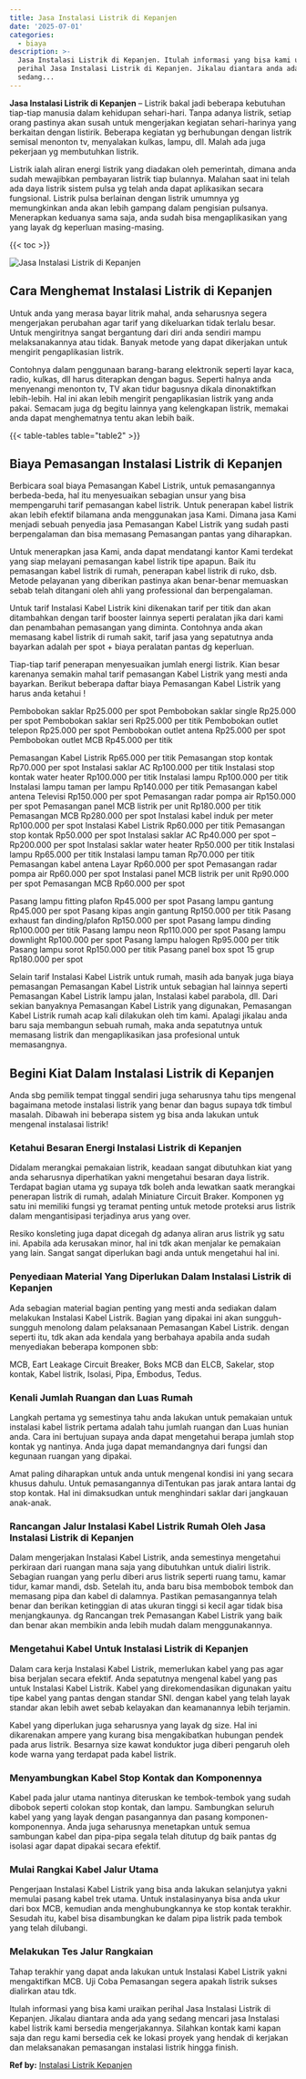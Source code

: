 ```yaml
---
title: Jasa Instalasi Listrik di Kepanjen
date: '2025-07-01'
categories:
  - biaya
description: >-
  Jasa Instalasi Listrik di Kepanjen. Itulah informasi yang bisa kami uraikan
  perihal Jasa Instalasi Listrik di Kepanjen. Jikalau diantara anda ada yang
  sedang...
---
```


**Jasa Instalasi Listrik di Kepanjen** – Listrik bakal jadi beberapa kebutuhan tiap-tiap manusia dalam kehidupan sehari-hari. Tanpa adanya listrik, setiap orang pastinya akan susah untuk mengerjakan kegiatan sehari-harinya yang berkaitan dengan listirik. Beberapa kegiatan yg berhubungan dengan listrik semisal menonton tv, menyalakan kulkas, lampu, dll. Malah ada juga pekerjaan yg membutuhkan listrik.

Listrik ialah aliran energi listrik yang diadakan oleh pemerintah, dimana anda sudah mewajibkan pembayaran listrik tiap bulannya. Malahan saat ini telah ada daya listrik sistem pulsa yg telah anda dapat aplikasikan secara fungsional. Listrik pulsa berlainan dengan listrik umumnya yg memungkinkan anda akan lebih gampang dalam pengisian pulsanya. Menerapkan keduanya sama saja, anda sudah bisa mengaplikasikan yang yang layak dg keperluan masing-masing.

{{< toc >}}

![Jasa Instalasi Listrik di Kepanjen](/images/instalasi-listrik-murah30.png)

## Cara Menghemat Instalasi Listrik di Kepanjen

Untuk anda yang merasa bayar litrik mahal, anda seharusnya segera mengerjakan perubahan agar tarif yang dikeluarkan tidak terlalu besar. Untuk mengiritnya sangat bergantung dari diri anda sendiri mampu melaksanakannya atau tidak. Banyak metode yang dapat dikerjakan untuk mengirit pengaplikasian listrik.

Contohnya dalam penggunaan barang-barang elektronik seperti layar kaca, radio, kulkas, dll harus diterapkan dengan bagus. Seperti halnya anda menyenangi menonton tv, TV akan tidur bagusnya dikala dinonaktifkan lebih-lebih. Hal ini akan lebih mengirit pengaplikasian listrik yang anda pakai. Semacam juga dg begitu lainnya yang kelengkapan listrik, memakai anda dapat menghematnya tentu akan lebih baik.

{{< table-tables table="table2" >}}

## Biaya Pemasangan Instalasi Listrik di Kepanjen

Berbicara soal biaya Pemasangan Kabel Listrik, untuk pemasangannya berbeda-beda, hal itu menyesuaikan sebagian unsur yang bisa mempengaruhi tarif pemasangan kabel listrik. Untuk penerapan kabel listrik akan lebih efektif bilamana anda menggunakan jasa Kami. Dimana jasa Kami menjadi sebuah penyedia jasa Pemasangan Kabel Listrik yang sudah pasti berpengalaman dan bisa memasang Pemasangan pantas yang diharapkan.

Untuk menerapkan jasa Kami, anda dapat mendatangi kantor Kami terdekat yang siap melayani pemasangan kabel listrik tipe apapun. Baik itu pemasangan kabel listrik di rumah, penerapan kabel listrik di ruko, dsb. Metode pelayanan yang diberikan pastinya akan benar-benar memuaskan sebab telah ditangani oleh ahli yang professional dan berpengalaman.

Untuk tarif Instalasi Kabel Listrik kini dikenakan tarif per titik dan akan ditambahkan dengan tarif booster lainnya seperti peralatan jika dari kami dan penambahan pemasangan yang diminta. Contohnya anda akan memasang kabel listrik di rumah sakit, tarif jasa yang sepatutnya anda bayarkan adalah per spot + biaya peralatan pantas dg keperluan.

Tiap-tiap tarif penerapan menyesuaikan jumlah energi listrik. Kian besar karenanya semakin mahal tarif pemasangan Kabel Listrik yang mesti anda bayarkan. Berikut beberapa daftar biaya Pemasangan Kabel Listrik yang harus anda ketahui !

Pembobokan saklar Rp25.000 per spot Pembobokan saklar single Rp25.000 per spot Pembobokan saklar seri Rp25.000 per titik Pembobokan outlet telepon Rp25.000 per spot Pembobokan outlet antena Rp25.000 per spot Pembobokan outlet MCB Rp45.000 per titik

Pemasangan Kabel Listrik Rp65.000 per titik Pemasangan stop kontak Rp70.000 per spot Instalasi saklar AC Rp100.000 per titik Instalasi stop kontak water heater Rp100.000 per titik Instalasi lampu Rp100.000 per titik Instalasi lampu taman per lampu Rp140.000 per titik Pemasangan kabel antena Televisi Rp150.000 per spot Pemasangan radar pompa air Rp150.000 per spot Pemasangan panel MCB listrik per unit Rp180.000 per titik Pemasangan MCB Rp280.000 per spot Instalasi kabel induk per meter Rp100.000 per spot Instalasi Kabel Listrik Rp60.000 per titik Pemasangan stop kontak Rp50.000 per spot Instalasi saklar AC Rp40.000 per spot – Rp200.000 per spot Instalasi saklar water heater Rp50.000 per titik Instalasi lampu Rp65.000 per titik Instalasi lampu taman Rp70.000 per titik Pemasangan kabel antena Layar Rp60.000 per spot Pemasangan radar pompa air Rp60.000 per spot Instalasi panel MCB listrik per unit Rp90.000 per spot Pemasangan MCB Rp60.000 per spot

Pasang lampu fitting plafon Rp45.000 per spot Pasang lampu gantung Rp45.000 per spot Pasang kipas angin gantung Rp150.000 per titik Pasang exhaust fan dinding/plafon Rp150.000 per spot Pasang lampu dinding Rp100.000 per titik Pasang lampu neon Rp110.000 per spot Pasang lampu downlight Rp100.000 per spot Pasang lampu halogen Rp95.000 per titik Pasang lampu sorot Rp150.000 per titik Pasang panel box spot 15 grup Rp180.000 per spot

Selain tarif Instalasi Kabel Listrik untuk rumah, masih ada banyak juga biaya pemasangan Pemasangan Kabel Listrik untuk sebagian hal lainnya seperti Pemasangan Kabel Listrik lampu jalan, Instalasi kabel parabola, dll. Dari sekian banyaknya Pemasangan Kabel Listrik yang digunakan, Pemasangan Kabel Listrik rumah acap kali dilakukan oleh tim kami. Apalagi jikalau anda baru saja membangun sebuah rumah, maka anda sepatutnya untuk memasang listrik dan mengaplikasikan jasa profesional untuk memasangnya.

## Begini Kiat Dalam Instalasi Listrik di Kepanjen


Anda sbg pemilik tempat tinggal sendiri juga seharusnya tahu tips mengenal bagaimana metode instalasi listrik yang benar dan bagus supaya tdk timbul masalah. Dibawah ini beberapa sistem yg bisa anda lakukan untuk mengenal instalasai listrik!

### Ketahui Besaran Energi Instalasi Listrik di Kepanjen

Didalam merangkai pemakaian listrik, keadaan sangat dibutuhkan kiat yang anda seharusnya diperhatikan yakni mengetahui besaran daya listrik. Terdapat bagian utama yg supaya tdk boleh anda lewatkan saatk merangkai penerapan listrik di rumah, adalah Miniature Circuit Braker. Komponen yg satu ini memiliki fungsi yg teramat penting untuk metode proteksi arus listrik dalam mengantisipasi terjadinya arus yang over.

Resiko konsleting juga dapat dicegah dg adanya aliran arus listrik yg satu ini. Apabila ada kerusakan minor, hal ini tdk akan menjalar ke pemakaian yang lain. Sangat sangat diperlukan bagi anda untuk mengetahui hal ini.

### Penyediaan Material Yang Diperlukan Dalam Instalasi Listrik di Kepanjen

Ada sebagian material bagian penting yang mesti anda sediakan dalam melakukan Instalasi Kabel Listrik. Bagian yang dipakai ini akan sungguh-sungguh menolong dalam pelaksanaan Pemasangan Kabel Listrik. dengan seperti itu, tdk akan ada kendala yang berbahaya apabila anda sudah menyediakan beberapa komponen sbb:

MCB, Eart Leakage Circuit Breaker, Boks MCB dan ELCB, Sakelar, stop kontak, Kabel listrik, Isolasi, Pipa, Embodus, Tedus.

### Kenali Jumlah Ruangan dan Luas Rumah

Langkah pertama yg semestinya tahu anda lakukan untuk pemakaian untuk instalasi kabel listrik pertama adalah tahu jumlah ruangan dan Luas hunian anda. Cara ini bertujuan supaya anda dapat mengetahui berapa jumlah stop kontak yg nantinya. Anda juga dapat memandangnya dari fungsi dan kegunaan ruangan yang dipakai.

Amat paling diharapkan untuk anda untuk mengenal kondisi ini yang secara khusus dahulu. Untuk pemasangannya diTentukan pas jarak antara lantai dg stop kontak. Hal ini dimaksudkan untuk menghindari saklar dari jangkauan anak-anak.

### Rancangan Jalur Instalasi Kabel Listrik Rumah Oleh Jasa Instalasi Listrik di Kepanjen

Dalam mengerjakan Instalasi Kabel Listrik, anda semestinya mengetahui perkiraan dari ruangan mana saja yang dibutuhkan untuk dialiri listrik. Sebagian ruangan yang perlu diberi arus listrik seperti ruang tamu, kamar tidur, kamar mandi, dsb. Setelah itu, anda baru bisa membobok tembok dan memasang pipa dan kabel di dalamnya. Pastikan pemasangannya telah benar dan berikan ketinggian di atas ukuran tinggi si kecil agar tidak bisa menjangkaunya. dg Rancangan trek Pemasangan Kabel Listrik yang baik dan benar akan membikin anda lebih mudah dalam menggunakannya.

### Mengetahui Kabel Untuk Instalasi Listrik di Kepanjen

Dalam cara kerja Instalasi Kabel Listrik, memerlukan kabel yang pas agar bisa berjalan secara efektif. Anda sepatutnya mengenal kabel yang pas untuk Instalasi Kabel Listrik. Kabel yang direkomendasikan digunakan yaitu tipe kabel yang pantas dengan standar SNI. dengan kabel yang telah layak standar akan lebih awet sebab kelayakan dan keamanannya lebih terjamin.

Kabel yang diperlukan juga seharusnya yang layak dg size. Hal ini dikarenakan ampere yang kurang bisa mengakibatkan hubungan pendek pada arus listrik. Besarnya size kawat konduktor juga diberi pengaruh oleh kode warna yang terdapat pada kabel listrik.

### Menyambungkan Kabel Stop Kontak dan Komponennya

Kabel pada jalur utama nantinya diteruskan ke tembok-tembok yang sudah dibobok seperti colokan stop kontak, dan lampu. Sambungkan seluruh kabel yang yang layak dengan pasangannya dan pasang komponen-komponennya. Anda juga seharusnya menetapkan untuk semua sambungan kabel dan pipa-pipa segala telah ditutup dg baik pantas dg isolasi agar dapat dipakai secara efektif.

### Mulai Rangkai Kabel Jalur Utama

Pengerjaan Instalasi Kabel Listrik yang bisa anda lakukan selanjutya yakni memulai pasang kabel trek utama. Untuk instalasinyanya bisa anda ukur dari box MCB, kemudian anda menghubungkannya ke stop kontak terakhir. Sesudah itu, kabel bisa disambungkan ke dalam pipa listrik pada tembok yang telah dilubangi.

### Melakukan Tes Jalur Rangkaian

Tahap terakhir yang dapat anda lakukan untuk Instalasi Kabel Listrik yakni mengaktifkan MCB. Uji Coba Pemasangan segera apakah listrik sukses dialirkan atau tdk.

Itulah informasi yang bisa kami uraikan perihal Jasa Instalasi Listrik di Kepanjen. Jikalau diantara anda ada yang sedang mencari jasa Instalasi kabel listrik kami bersedia mengerjakannya. Silahkan kontak kami kapan saja dan regu kami bersedia cek ke lokasi proyek yang hendak di kerjakan dan melaksanakan pemasangan instalasi listrik hingga finish.

**Ref by:** [Instalasi Listrik Kepanjen](https://id.wikipedia.org/wiki/Instalasi)
